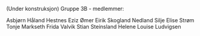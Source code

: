 (Under konstruksjon)
Gruppe 3B - medlemmer:

Asbjørn Håland Hestnes
Eziz Ømer
Eirik Skogland Nedland
Silje Elise Strøm
Tonje Markseth
Frida Valvik
Stian Steinsland
Helene Louise Ludvigsen
